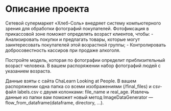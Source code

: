 # Описание проекта
Сетевой супермаркет «Хлеб-Соль» внедряет систему компьютерного зрения для обработки фотографий покупателей. 
Фотофиксация в прикассовой зоне поможет определять возраст клиентов, чтобы:
	- Анализировать покупки и предлагать товары, которые могут заинтересовать покупателей этой возрастной группы;
	- Контролировать добросовестность кассиров при продаже алкоголя.

Постройте модель, которая по фотографии определит приблизительный возраст человека. 
В вашем распоряжении набор фотографий людей с указанием возраста.

Данные взяты с сайта ChaLearn Looking at People. 
В вашем распоряжении одна папка со всеми изображениями (/final_files) и csv-файл labels.csv с двумя колонками: file_name и real_age. 
Извлечь данные из папки вам поможет новый метод ImageDataGenerator —flow_from_dataframe(dataframe, directory, ...).